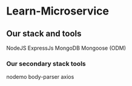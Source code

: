 # Learn-Microservice

## Our stack and tools
NodeJS
ExpressJs
MongoDB
Mongoose (ODM)

### Our secondary stack tools
nodemo
body-parser
axios
